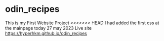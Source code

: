 # odin_recipes
This is my First Website Project
<<<<<<< HEAD
I had added the first css at the mainpage today 27 may 2023
Live site https://hyperhkm.github.io/odin_recipes

